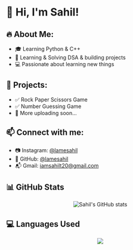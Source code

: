 # 👋 Hi, I'm Sahil!

## 🔥 About Me:
- 🎓 Learning Python & C++
- 🧠 Learning & Solving DSA & building projects
- 💻 Passionate about learning new things

## 🚀 Projects:
- ✅ Rock Paper Scissors Game
- ✅ Number Guessing Game
- 🔄 More uploading soon...

## 📫 Connect with me:
- 📷 Instagram: [@lamesahil](https://instagram.com/lamesahil)
- 🐍 GitHub: [@lamesahil](https://github.com/lamesahil)
- 📬 Gmail: iamsahilt20@gmail.com

## 📊 GitHub Stats

<p align="center">
  <img src="https://github-readme-stats.vercel.app/api?username=lamesahil&show_icons=true&theme=tokyonight" alt="Sahil's GitHub stats" />
</p>

## 💻 Languages Used

<p align="center">
  <img src="https://github-readme-stats.vercel.app/api/top-langs/?username=lamesahil&layout=compact&theme=tokyonight" />
</p>
